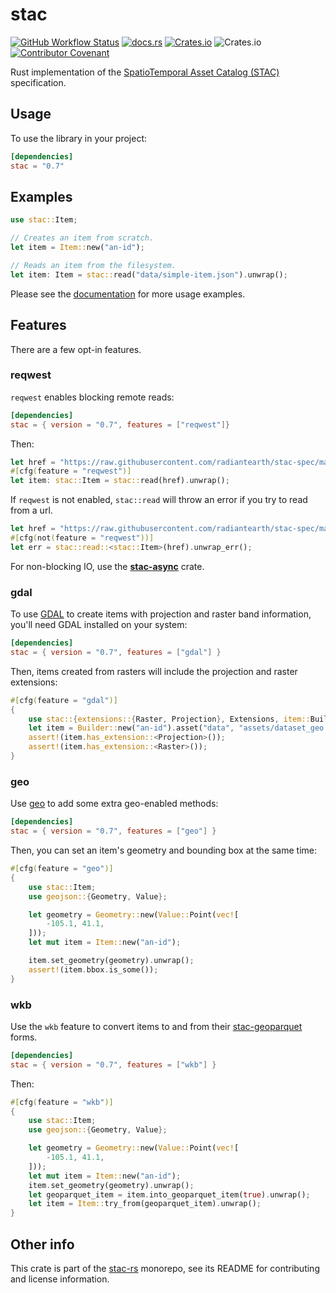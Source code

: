 # stac

[![GitHub Workflow Status](https://img.shields.io/github/actions/workflow/status/stac-utils/stac-rs/ci.yml?branch=main&style=for-the-badge)](https://github.com/stac-utils/stac-rs/actions/workflows/ci.yml)
[![docs.rs](https://img.shields.io/docsrs/stac?style=for-the-badge)](https://docs.rs/stac/latest/stac/)
[![Crates.io](https://img.shields.io/crates/v/stac?style=for-the-badge)](https://crates.io/crates/stac)
![Crates.io](https://img.shields.io/crates/l/stac?style=for-the-badge)
[![Contributor Covenant](https://img.shields.io/badge/Contributor%20Covenant-2.1-4baaaa.svg?style=for-the-badge)](./CODE_OF_CONDUCT)

Rust implementation of the [SpatioTemporal Asset Catalog (STAC)](https://stacspec.org/) specification.

## Usage

To use the library in your project:

```toml
[dependencies]
stac = "0.7"
```

## Examples

```rust
use stac::Item;

// Creates an item from scratch.
let item = Item::new("an-id");

// Reads an item from the filesystem.
let item: Item = stac::read("data/simple-item.json").unwrap();
```

Please see the [documentation](https://docs.rs/stac) for more usage examples.

## Features

There are a few opt-in features.

### reqwest

`reqwest` enables blocking remote reads:

```toml
[dependencies]
stac = { version = "0.7", features = ["reqwest"]}
```

Then:

```rust
let href = "https://raw.githubusercontent.com/radiantearth/stac-spec/master/examples/simple-item.json";
#[cfg(feature = "reqwest")]
let item: stac::Item = stac::read(href).unwrap();
```

If `reqwest` is not enabled, `stac::read` will throw an error if you try to read from a url.

```rust
let href = "https://raw.githubusercontent.com/radiantearth/stac-spec/master/examples/simple-item.json";
#[cfg(not(feature = "reqwest"))]
let err = stac::read::<stac::Item>(href).unwrap_err();
```

For non-blocking IO, use the [**stac-async**](https://crates.io/crates/stac-async) crate.

### gdal

To use [GDAL](https://gdal.org) to create items with projection and raster band information, you'll need GDAL installed on your system:

```toml
[dependencies]
stac = { version = "0.7", features = ["gdal"] }
```

Then, items created from rasters will include the projection and raster extensions:

```rust
#[cfg(feature = "gdal")]
{
    use stac::{extensions::{Raster, Projection}, Extensions, item::Builder};
    let item = Builder::new("an-id").asset("data", "assets/dataset_geo.tif").into_item().unwrap();
    assert!(item.has_extension::<Projection>());
    assert!(item.has_extension::<Raster>());
}
```

### geo

Use [geo](https://docs.rs/geo) to add some extra geo-enabled methods:

```toml
[dependencies]
stac = { version = "0.7", features = ["geo"] }
```

Then, you can set an item's geometry and bounding box at the same time:

```rust
#[cfg(feature = "geo")]
{
    use stac::Item;
    use geojson::{Geometry, Value};

    let geometry = Geometry::new(Value::Point(vec![
        -105.1, 41.1,
    ]));
    let mut item = Item::new("an-id");

    item.set_geometry(geometry).unwrap();
    assert!(item.bbox.is_some());
}
```

### wkb

Use the `wkb` feature to convert items to and from their [stac-geoparquet](https://github.com/stac-utils/stac-geoparquet) forms.

```toml
[dependencies]
stac = { version = "0.7", features = ["wkb"] }
```

Then:

```rust
#[cfg(feature = "wkb")]
{
    use stac::Item;
    use geojson::{Geometry, Value};

    let geometry = Geometry::new(Value::Point(vec![
        -105.1, 41.1,
    ]));
    let mut item = Item::new("an-id");
    item.set_geometry(geometry).unwrap();
    let geoparquet_item = item.into_geoparquet_item(true).unwrap();
    let item = Item::try_from(geoparquet_item).unwrap();
}
```

## Other info

This crate is part of the [stac-rs](https://github.com/stac-utils/stac-rs) monorepo, see its README for contributing and license information.

